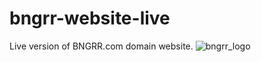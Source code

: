 # bngrr-website-live
Live version of BNGRR.com domain website. 
![bngrr_logo](https://github.com/PatrickFrankAIU/bngrr-website-live/assets/134087916/fc03b12a-44c3-403e-b5dd-d893920b1dea)
